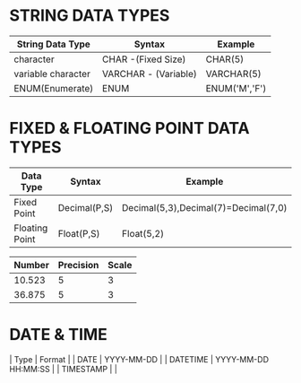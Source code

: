
# STRING DATA TYPES #

|String Data Type | Syntax | Example|
|-----------------|--------|--------|
|character| CHAR -(Fixed Size)| CHAR(5)|
|variable character| VARCHAR - (Variable)| VARCHAR(5)|
|ENUM(Enumerate)| ENUM | ENUM('M','F')|

# FIXED & FLOATING POINT DATA TYPES #

| Data Type| Syntax | Example |
|----------|--------|---------|
|Fixed Point| Decimal(P,S) |Decimal(5,3),Decimal(7)=Decimal(7,0)|
|Floating Point| Float(P,S) |Float(5,2)|

|Number|Precision|Scale|
|------|---------|-----|
|10.523| 5 | 3|
|36.875| 5 | 3|

# DATE & TIME #
| Type | Format |
| DATE | YYYY-MM-DD |
| DATETIME | YYYY-MM-DD HH:MM:SS |
| TIMESTAMP | |
